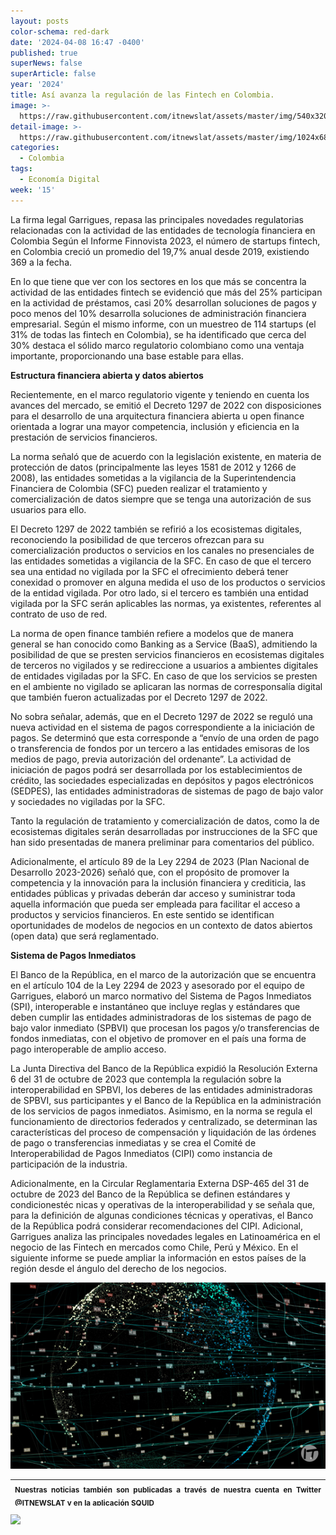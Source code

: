 ```yaml
---
layout: posts
color-schema: red-dark
date: '2024-04-08 16:47 -0400'
published: true
superNews: false
superArticle: false
year: '2024'
title: Así avanza la regulación de las Fintech en Colombia.
image: >-
  https://raw.githubusercontent.com/itnewslat/assets/master/img/540x320/fintechs-p.jpg
detail-image: >-
  https://raw.githubusercontent.com/itnewslat/assets/master/img/1024x680/fintechs-g.jpg
categories:
  - Colombia
tags:
  - Economía Digital
week: '15'
---
```

La firma legal Garrigues, repasa las principales novedades regulatorias relacionadas con la actividad de las entidades de tecnología financiera en Colombia Según el Informe Finnovista 2023, el número de startups fintech, en Colombia creció un promedio del 19,7% anual desde 2019, existiendo 369 a la fecha.

En lo que tiene que ver con los sectores en los que más se concentra la actividad de las entidades fintech se evidenció que más del 25% participan en la actividad de préstamos, casi 20% desarrollan soluciones de pagos y poco menos del 10% desarrolla soluciones de administración financiera empresarial. Según el mismo informe, con un muestreo de 114 startups (el 31% de todas las fintech en Colombia), se ha identificado que cerca del 30% destaca el sólido marco regulatorio colombiano como una ventaja importante, proporcionando una base estable para ellas.

**Estructura financiera abierta y datos abiertos**

Recientemente, en el marco regulatorio vigente y teniendo en cuenta los avances del mercado, se emitió el Decreto 1297 de 2022 con disposiciones para el desarrollo de una arquitectura financiera abierta u open finance orientada a lograr una mayor competencia, inclusión y eficiencia en la prestación de servicios financieros.

La norma señaló que de acuerdo con la legislación existente, en materia de protección de datos (principalmente las leyes 1581 de 2012 y 1266 de 2008), las entidades sometidas a la vigilancia de la Superintendencia Financiera de Colombia (SFC) pueden realizar el tratamiento y comercialización de datos siempre que se tenga una autorización de sus usuarios para ello.

El Decreto 1297 de 2022 también se refirió a los ecosistemas digitales, reconociendo la posibilidad de que terceros ofrezcan para su comercialización productos o servicios en los canales no presenciales de las entidades sometidas a vigilancia de la SFC. En caso de que el tercero sea una entidad no vigilada por la SFC el ofrecimiento deberá tener conexidad o promover en alguna medida el uso de los productos o servicios de la entidad vigilada. Por otro lado, si el tercero es también una entidad vigilada por la SFC serán aplicables las normas, ya existentes, referentes al contrato de uso de red.

La norma de open finance también refiere a modelos que de manera general se han conocido como Banking as a Service (BaaS), admitiendo la posibilidad de que se presten servicios financieros en ecosistemas digitales de terceros no vigilados y se redireccione a usuarios a ambientes digitales de entidades vigiladas por la SFC. En caso de que los servicios se presten en el ambiente no vigilado se aplicaran las normas de corresponsalía digital que también fueron actualizadas por el Decreto 1297 de 2022.

No sobra señalar, además, que en el Decreto 1297 de 2022 se reguló una nueva actividad en el sistema de pagos correspondiente a la iniciación de pagos. Se determinó que esta corresponde a “envío de una orden de pago o transferencia de fondos por un tercero a las entidades emisoras de los medios de pago, previa autorización del ordenante”. La actividad de iniciación de pagos podrá ser desarrollada por los establecimientos de crédito, las sociedades especializadas en depósitos y pagos electrónicos (SEDPES), las entidades administradoras de sistemas de pago de bajo valor y sociedades no vigiladas por la SFC.

Tanto la regulación de tratamiento y comercialización de datos, como la de ecosistemas digitales serán desarrolladas por instrucciones de la SFC que han sido presentadas de manera preliminar para comentarios del público.

Adicionalmente, el artículo 89 de la Ley 2294 de 2023 (Plan Nacional de Desarrollo 2023-2026) señaló que, con el propósito de promover la competencia y la innovación para la inclusión financiera y crediticia, las entidades públicas y privadas deberán dar acceso y suministrar toda aquella información que pueda ser empleada para facilitar el acceso a productos y servicios financieros. En este sentido se identifican oportunidades de modelos de negocios en un contexto de datos abiertos (open data) que será reglamentado.

**Sistema de Pagos Inmediatos**

El Banco de la República, en el marco de la autorización que se encuentra en el artículo 104 de la Ley 2294 de 2023 y asesorado por el equipo de Garrigues, elaboró un marco normativo del Sistema de Pagos Inmediatos (SPI), interoperable e instantáneo que incluye reglas y estándares que deben cumplir las entidades administradoras de los sistemas de pago de bajo valor inmediato (SPBVI) que procesan los pagos y/o transferencias de fondos inmediatas, con el objetivo de promover en el país una forma de pago interoperable de amplio acceso.

La Junta Directiva del Banco de la República expidió la Resolución Externa 6 del 31 de octubre de 2023 que contempla la regulación sobre la interoperabilidad en SPBVI, los deberes de las entidades administradoras de SPBVI, sus participantes y el Banco de la República en la administración de los servicios de pagos inmediatos. Asimismo, en la norma se regula el funcionamiento de directorios federados y centralizado, se determinan las características del proceso de compensación y liquidación de las órdenes de pago o transferencias inmediatas y se crea el Comité de Interoperabilidad de Pagos Inmediatos (CIPI) como instancia de participación de la industria.

Adicionalmente, en la Circular Reglamentaria Externa DSP-465 del 31 de octubre de 2023 del Banco de la República se definen estándares y condicionestéc nicas y operativas de la interoperabilidad y se señala que, para la definición de algunas condiciones técnicas y operativas, el Banco de la República podrá considerar recomendaciones del CIPI. Adicional, Garrigues analiza las principales novedades legales en Latinoamérica en el negocio de las Fintech en mercados como Chile, Perú y México. En el siguiente informe se puede ampliar la información en estos países de la región desde el ángulo del derecho de los negocios.

![](https://raw.githubusercontent.com/itnewslat/assets/master/img/540x320/fintechs-p.jpg)

<table style="height: 42px;" width="569">
<tbody>
<tr>
<td style="text-align: justify;"><sub><strong>Nuestras noticias también son publicadas a través de nuestra cuenta en Twitter <a href="https://twitter.com/itnewslat?lang=es">@ITNEWSLAT</a> y en la aplicación <a href="https://squidapp.co/en/">SQUID</a></strong></sub></td>
</tr>
</tbody>
</table>

<img src="https://tracker.metricool.com/c3po.jpg?hash=56f88a41e39ab42c063cc51676587a04"/>

